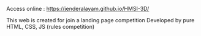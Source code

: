 Access online :
https://jenderalayam.github.io/HMSI-3D/

This web is created for join a landing page competition
Developed by pure HTML, CSS, JS (rules competition)
